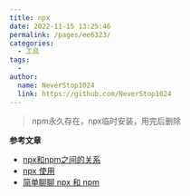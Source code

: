 ```yaml
---
title: npx
date: 2022-11-15 13:25:46
permalink: /pages/ee6323/
categories:
  - 工具
tags:
  - 
author: 
  name: NeverStop1024
  link: https://github.com/NeverStop1024
---
```

> npm永久存在，npx临时安装，用完后删除


**参考文章**  
* [npx和npm之间的关系](https://juejin.cn/post/6844903945664462855)
* [npx 使用](https://juejin.cn/post/6844903991118151688)
* [简单聊聊 npx 和 npm](https://juejin.cn/post/6886818067913900046)


